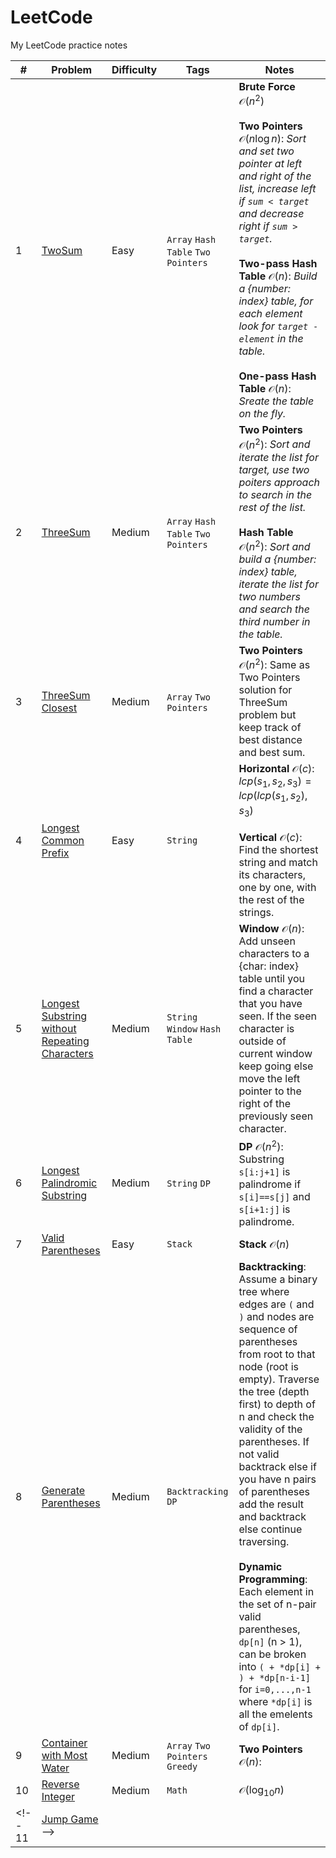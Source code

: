 # LeetCode
My LeetCode practice notes

\# | Problem | Difficulty | Tags | Notes
---|---|---|---|---
1 | [TwoSum](https://leetcode.com/problems/two-sum/description/) | Easy | `Array` `Hash Table` `Two Pointers` | **Brute Force** $\mathcal O(n^2)$ <br/><br/> **Two Pointers** $\mathcal O(n\log n)$: *Sort and set two pointer at left and right of the list, increase left if `sum < target` and decrease right if `sum > target`.* <br/><br/> **Two-pass Hash Table** $\mathcal O(n)$: *Build a {number: index} table, for each element look for `target - element` in the table.* <br/><br/> **One-pass Hash Table** $\mathcal O(n)$: *Sreate the table on the fly.*
2 | [ThreeSum](https://leetcode.com/problems/3sum/) | Medium | `Array` `Hash Table` `Two Pointers` | **Two Pointers** $\mathcal O (n^2)$: *Sort and iterate the list for target, use two poiters approach to search in the rest of the list.* <br/><br/> **Hash Table** $\mathcal O (n^2)$: *Sort and build a {number: index} table, iterate the list for two numbers and search the third number in the table.*
3 | [ThreeSum Closest](https://leetcode.com/problems/3sum-closest/) | Medium | `Array` `Two Pointers` | **Two Pointers** $\mathcal O (n^2)$: Same as Two Pointers solution for ThreeSum problem but keep track of best distance and best sum.
4 | [Longest Common Prefix](https://leetcode.com/problems/longest-common-prefix/description/) | Easy | `String` | **Horizontal** $\mathcal O (c)$: $lcp(s_1, s_2, s_3) = lcp(lcp(s_1, s_2), s_3)$ <br/><br/> **Vertical** $\mathcal O (c)$: Find the shortest string and match its characters, one by one, with the rest of the strings.
5 | [Longest Substring without Repeating Characters](https://leetcode.com/problems/longest-substring-without-repeating-characters/description/) | Medium | `String` `Window` `Hash Table` | **Window** $\mathcal O (n)$: Add unseen characters to a {char: index} table until you find a character that you have seen. If the seen character is outside of current window keep going else move the left pointer to the right of the previously seen character.
6 | [Longest Palindromic Substring]() | Medium | `String` `DP` | **DP** $\mathcal O (n^2)$: Substring `s[i:j+1]` is palindrome if `s[i]==s[j]` and `s[i+1:j]` is palindrome.
7 | [Valid Parentheses](https://leetcode.com/problems/valid-parentheses/description/) | Easy | `Stack` | **Stack** $\mathcal O (n)$
8 | [Generate Parentheses](https://leetcode.com/problems/generate-parentheses/) | Medium | `Backtracking` `DP` | **Backtracking**: Assume a binary tree where edges are `(` and `)` and nodes are sequence of parentheses from root to that node (root is empty). Traverse the tree (depth first) to depth of n and check the validity of the parentheses. If not valid backtrack else if  you have n pairs of parentheses add the result and backtrack else continue traversing. <br/><br/> **Dynamic Programming**: Each element in the set of n-pair valid parentheses, `dp[n]` (n > 1), can be broken into  `( + *dp[i] + ) + *dp[n-i-1]` for `i=0,...,n-1` where `*dp[i]` is all the emelents of `dp[i]`.
9 | [Container with Most Water](https://leetcode.com/problems/container-with-most-water/description/) | Medium | `Array` `Two Pointers` `Greedy` | **Two Pointers** $\mathcal O (n)$:
10 | [Reverse Integer](https://leetcode.com/problems/reverse-integer/description/) | Medium | `Math` | $\mathcal O(\log_{10} n)$
<!-- 11 | [Jump Game]() -->
